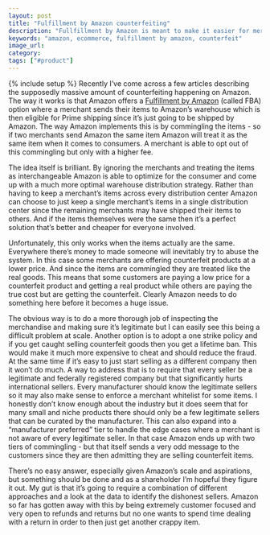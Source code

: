 ```yaml
---
layout: post
title: "Fulfillment by Amazon counterfeiting"
description: "Fullfillment by Amazon is meant to make it easier for merchants to offer Prime to their customers but it seems to have been overtaken with counterfeit items. Amazon needs to do something here."
keywords: "amazon, ecommerce, fulfillment by amazon, counterfeit"
image_url:
category:
tags: ["#product"]
---
```

{% include setup %}
Recently I’ve come across a few articles describing the supposedly massive amount of counterfeiting happening on Amazon. The way it works is that Amazon offers a [Fulfillment by Amazon](https://services.amazon.com/fulfillment-by-amazon/how-it-works.htm/ref=asus_fba_snav_how) (called FBA) option where a merchant sends their items to Amazon’s warehouse which is then eligible for Prime shipping since it’s just going to be shipped by Amazon. The way Amazon implements this is by commingling the items - so if two merchants send Amazon the same item Amazon will treat it as the same item when it comes to consumers. A merchant is able to opt out of this commingling but only with a higher fee.

The idea itself is brilliant. By ignoring the merchants and treating the items as interchangeable Amazon is able to optimize for the consumer and come up with a much more optimal warehouse distribution strategy. Rather than having to keep a merchant’s items across every distribution center Amazon can choose to just keep a single merchant’s items in a single distribution center since the remaining merchants may have shipped their items to others. And if the items themselves were the same then it’s a perfect solution that’s better and cheaper for everyone involved.

Unfortunately, this only works when the items actually are the same. Everywhere there’s money to made someone will inevitably try to abuse the system. In this case some merchants are offering counterfeit products at a lower price. And since the items are commingled they are treated like the real goods. This means that some customers are paying a low price for a counterfeit product and getting a real product while others are paying the true cost but are getting the counterfeit. Clearly Amazon needs to do something here before it becomes a huge  issue.

The obvious way is to do a more thorough job of inspecting the merchandise and making sure it’s legitimate but I can easily see this being a difficult problem at scale. Another option is to adopt a one strike policy and if you get caught selling counterfeit goods then you get a lifetime ban. This would make it much more expensive to cheat and should reduce the fraud. At the same time if it’s easy to just start selling as a different company then it won’t do much. A way to address that is to require that every seller be a legitimate and federally registered company but that significantly hurts international sellers. Every manufacturer should know the legitimate sellers so it may also make sense to enforce a merchant whitelist for some items. I honestly don’t know enough about the industry but it does seem that for many small and niche products there should only be a few legitimate sellers that can be curated by the manufacturer. This can also expand into a “manufacturer preferred” tier to handle the edge cases where a merchant is not aware of every legitimate seller. In that case Amazon ends up with two tiers of commingling - but that itself sends a very odd message to the customers since they are then admitting they are selling counterfeit items.

There’s no easy answer, especially given Amazon’s scale and aspirations, but something should be done and as a shareholder I’m hopeful they figure it out. My gut is that it’s going to require a combination of different approaches and a look at the data to identify the dishonest sellers. Amazon so far has gotten away with this by being extremely customer focused and very open to refunds and returns but no one wants to spend time dealing with a return in order to then just get another crappy item.
